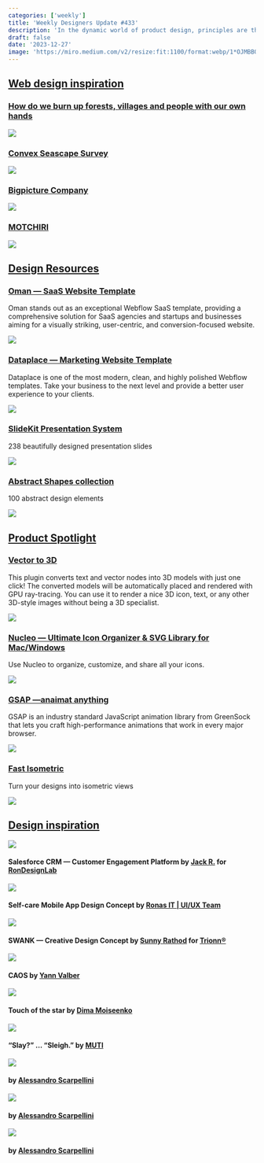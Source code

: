 ```yaml
---
categories: ['weekly']
title: 'Weekly Designers Update #433'
description: 'In the dynamic world of product design, principles are the guiding stars that navigate the journey from a concept to a tangible reality.'
draft: false
date: '2023-12-27'
image: 'https://miro.medium.com/v2/resize:fit:1100/format:webp/1*OJMBBQvN0XGPY3mFkohpkg.jpeg'
---
```



[Web design inspiration](#_10fd)
---

### [](#_9f8e)[How do we burn up forests, villages and people with our own hands](https://ahfire.ru/en?utm_source=extension&utm_medium=click&utm_campaign=muzli)
  [![](https://miro.medium.com/v2/resize:fit:700/0*utVFzgXu-S_suij7.png)](https://ahfire.ru/en?utm_source=extension&utm_medium=click&utm_campaign=muzli)

### [](#_2e04)[Convex Seascape Survey](https://convexseascapesurvey.com/?utm_source=extension&utm_medium=click&utm_campaign=muzli)

  [![](https://miro.medium.com/v2/resize:fit:700/0*0pNWwMAYQmXhIEct.png)](https://convexseascapesurvey.com/?utm_source=extension&utm_medium=click&utm_campaign=muzli)

### [](#bf0c)[Bigpicture Company](https://www.bpco.kr/?utm_source=extension&utm_medium=click&utm_campaign=muzli)

  [![](https://miro.medium.com/v2/resize:fit:700/0*R-CT9MDWCQJ9IbFG.png)](https://www.bpco.kr/?utm_source=extension&utm_medium=click&utm_campaign=muzli)


### [](#ca0b)[MOTCHIRI](https://motchiri.com/?utm_source=extension&utm_medium=click&utm_campaign=muzli)

  [![](https://miro.medium.com/v2/resize:fit:700/0*reeOWfPCoVO0kfzj.png)](https://motchiri.com/?utm_source=extension&utm_medium=click&utm_campaign=muzli)


[Design Resources](#_6ab8)
--------------------------

### [](#_7207)[Oman — SaaS Website Template](https://webflow.grsm.io/muzlix?template=oman-saas-website-template)

Oman stands out as an exceptional Webflow SaaS template, providing a comprehensive solution for SaaS agencies and startups and businesses aiming for a visually striking, user-centric, and conversion-focused website.

  [![](https://miro.medium.com/v2/resize:fit:700/0*_UfFfw9eEPO19fKV.jpeg)](https://webflow.grsm.io/muzlix?template=oman-saas-website-template)


### [](#cc32)[Dataplace — Marketing Website Template](https://webflow.grsm.io/muzlix?template=dataplace-marketing-website-template)

Dataplace is one of the most modern, clean, and highly polished Webflow templates. Take your business to the next level and provide a better user experience to your clients.

  [![](https://miro.medium.com/v2/resize:fit:700/0*qKXyZMy3Fd0pCF_4.png)](https://webflow.grsm.io/muzlix?template=dataplace-marketing-website-template)


### [](#_4b09)[SlideKit Presentation System](https://ui8.net/brandkit-01841a/products/slidekit-presentation-system?rel=muzli)

238 beautifully designed presentation slides

  [![](https://miro.medium.com/v2/resize:fit:700/0*mxjXOZXuO-Kyqwx6.png)](https://ui8.net/brandkit-01841a/products/slidekit-presentation-system?rel=muzli)


### [](#_093f)[Abstract Shapes collection](https://ui8.net/samolevsky/products/abstract-shapes-collection?rel=muzli)

100 abstract design elements

  [![](https://miro.medium.com/v2/resize:fit:700/0*JaWHKGGeh5EboKag.jpg)](https://ui8.net/samolevsky/products/abstract-shapes-collection?rel=muzli)

[Product Spotlight](#_883b)
---------------------------

### [](#e21a)[Vector to 3D](https://www.figma.com/community/plugin/1264600219316901594)

This plugin converts text and vector nodes into 3D models with just one click! The converted models will be automatically placed and rendered with GPU ray-tracing. You can use it to render a nice 3D icon, text, or any other 3D-style images without being a 3D specialist.

  [![](https://miro.medium.com/v2/resize:fit:700/1*pYIyEKBgHEHTFcNELzftrA.png)](https://www.figma.com/community/plugin/1264600219316901594)


### [](#_643c)[Nucleo — Ultimate Icon Organizer & SVG Library for Mac/Windows](https://nucleoapp.com/)

Use Nucleo to organize, customize, and share all your icons.

  [![](https://miro.medium.com/v2/resize:fit:700/1*gf5S9qvl4lHDEEVS8-0bvg.png)](https://nucleoapp.com/)


### [](#_0afa)[GSAP —anaimat anything](https://gsap.com/)

GSAP is an industry standard JavaScript animation library from GreenSock that lets you craft high-performance animations that work in every major browser.

  [![](https://miro.medium.com/v2/resize:fit:700/1*kPx4AgHI-7vD8M1vg9R2WA.png)](https://gsap.com/)


### [](#_5c64)[Fast Isometric](https://www.figma.com/community/plugin/1249759048471403961)

Turn your designs into isometric views

  [![](https://miro.medium.com/v2/resize:fit:700/1*8fy2KXLAPOq7sxkV8B9r8w.png)](https://www.figma.com/community/plugin/1249759048471403961)


[Design inspiration](#b9c3)
---------------------------

  ![](https://miro.medium.com/v2/resize:fit:700/0*RAoi9nhk9izSS19Q)

#### Salesforce CRM — Customer Engagement Platform by [Jack R.](https://dribbble.com/jack-ux-ui-design) for [RonDesignLab](https://dribbble.com/RonDesignLab)

  ![](https://miro.medium.com/v2/resize:fit:700/0*PSePUXzuALRHvsaJ)

#### Self-care Mobile App Design Concept by [Ronas IT | UI/UX Team](https://dribbble.com/ronasit)

  ![](https://miro.medium.com/v2/resize:fit:700/0*jlYLWeYmEnLWZ1G2)

#### SWANK — Creative Design Concept by [Sunny Rathod](https://dribbble.com/sunnyrathod) for [Trionn®](https://dribbble.com/trionndesign)

  ![](https://miro.medium.com/v2/resize:fit:700/1*G1ZKnmEj51HOlBVE6NC-dg.png)

#### CAOS by [Yann Valber](https://www.behance.net/yannvalber)

  ![](https://miro.medium.com/v2/resize:fit:700/0*o2RNfrZC0uk15Nm4)

#### Touch of the star by [Dima Moiseenko](https://dribbble.com/dmitrymoi)

  ![](https://miro.medium.com/v2/resize:fit:700/1*KsmYbfLyP1J8jWSCKqTHEQ.png)

#### “Slay?” … “Sleigh.” by [MUTI](https://dribbble.com/studioMUTI)

  ![](https://miro.medium.com/v2/resize:fit:700/0*E56xz4GkPIG_FwaT.jpg)

#### by [Alessandro Scarpellini](http://alessandroscarpellini.it/)

  ![](https://miro.medium.com/v2/resize:fit:700/0*kWpLLQNvwsGe-d5E.jpg)

#### by [Alessandro Scarpellini](http://alessandroscarpellini.it/)

  ![](https://miro.medium.com/v2/resize:fit:700/0*DjDCl835TKce-PdR.jpg)

#### by [Alessandro Scarpellini](http://alessandroscarpellini.it/)